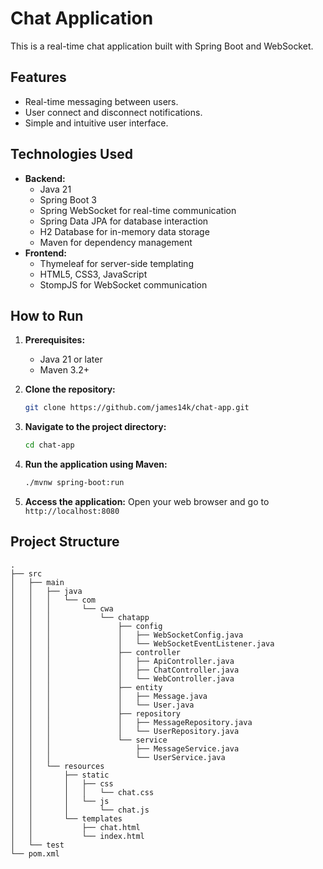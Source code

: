 # Chat Application

This is a real-time chat application built with Spring Boot and WebSocket.

## Features

*   Real-time messaging between users.
*   User connect and disconnect notifications.
*   Simple and intuitive user interface.

## Technologies Used

*   **Backend:**
    *   Java 21
    *   Spring Boot 3
    *   Spring WebSocket for real-time communication
    *   Spring Data JPA for database interaction
    *   H2 Database for in-memory data storage
    *   Maven for dependency management
*   **Frontend:**
    *   Thymeleaf for server-side templating
    *   HTML5, CSS3, JavaScript
    *   StompJS for WebSocket communication

## How to Run

1.  **Prerequisites:**
    *   Java 21 or later
    *   Maven 3.2+

2.  **Clone the repository:**
    ```bash
    git clone https://github.com/james14k/chat-app.git
    ```

3.  **Navigate to the project directory:**
    ```bash
    cd chat-app
    ```

4.  **Run the application using Maven:**
    ```bash
    ./mvnw spring-boot:run
    ```

5.  **Access the application:**
    Open your web browser and go to `http://localhost:8080`

## Project Structure

```
.
├── src
│   ├── main
│   │   ├── java
│   │   │   └── com
│   │   │       └── cwa
│   │   │           └── chatapp
│   │   │               ├── config
│   │   │               │   ├── WebSocketConfig.java
│   │   │               │   └── WebSocketEventListener.java
│   │   │               ├── controller
│   │   │               │   ├── ApiController.java
│   │   │               │   ├── ChatController.java
│   │   │               │   └── WebController.java
│   │   │               ├── entity
│   │   │               │   ├── Message.java
│   │   │               │   └── User.java
│   │   │               ├── repository
│   │   │               │   ├── MessageRepository.java
│   │   │               │   └── UserRepository.java
│   │   │               └── service
│   │   │                   ├── MessageService.java
│   │   │                   └── UserService.java
│   │   └── resources
│   │       ├── static
│   │       │   ├── css
│   │       │   │   └── chat.css
│   │       │   └── js
│   │       │       └── chat.js
│   │       └── templates
│   │           ├── chat.html
│   │           └── index.html
│   └── test
└── pom.xml
```
